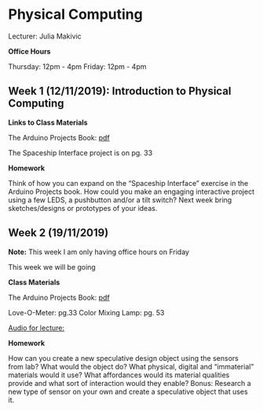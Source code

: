 Physical Computing
==================

Lecturer: Julia Makivic

**Office Hours**

Thursday: 12pm - 4pm
Friday: 12pm - 4pm


## Week 1 (12/11/2019): Introduction to Physical Computing

**Links to Class Materials**

The Arduino Projects Book: [pdf](https://bastiaanvanhengel.files.wordpress.com/2016/06/arduino_projects_book.pdf)

The Spaceship Interface project is on pg. 33

**Homework**

Think of how you can expand on the “Spaceship Interface” exercise in the Arduino Projects book. How could you make an engaging interactive project using a few LEDS, a pushbutton and/or a tilt switch? Next week bring sketches/designs or prototypes of your ideas.


## Week 2 (19/11/2019)


**Note:** This week I am only having office hours on Friday

This week we will be going 

**Class Materials**

The Arduino Projects Book: [pdf](https://bastiaanvanhengel.files.wordpress.com/2016/06/arduino_projects_book.pdf)

Love-O-Meter: pg.33
Color Mixing Lamp: pg. 53

[Audio for lecture: ](https://drive.google.com/open?id=12UVyf24q05a3jatpUSf9OHX66ckoL6tt)

**Homework**

How can you create a new speculative design object using the sensors from lab? What would the object do? What physical, digital and “immaterial” materials would it use? What affordances would its material qualities provide and what sort of interaction would they enable?
Bonus: Research a new type of sensor on your own and create a speculative object that uses it.













